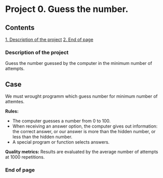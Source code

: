 # Project 0. Guess the number.

## Contents
[1. Description of the project](https://github.com/inconstant1313/DSPR_119/blob/main/project_0/readme.md#description-of-the-project)
[2. End of page](https://github.com/inconstant1313/DSPR_119/blob/main/project_0/readme.md#end-of-page)

### Description of the project
Guess the number guessed by the computer in the minimum number of attempts.

## Case
We must wrought programm which guess number for minimum number of attemtes.

**Rules:**
- The computer guesses a number from 0 to 100.
- When receiving an answer option, the computer gives out information: the correct answer, or our answer is more than the hidden number, or less than the hidden number.
- A special program or function selects answers.

**Quality metrics:**
Results are evaluated by the average number of attempts at 1000 repetitions.

### End of page